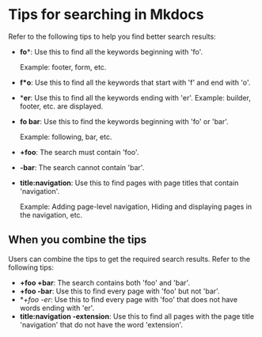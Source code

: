 # Tips for searching in Mkdocs

Refer to the following tips to help you find better search results:                                                              

- **fo***: Use this to find all the keywords beginning with 'fo'.

    Example: footer, form, etc. 
    
- **f*o**: Use this to find all the keywords that start with 'f' and end with 'o'.
- ***er**: Use this to find all the keywords ending with 'er'.
    Example: builder, footer, etc. are displayed.

- **fo bar**: Use this to find the keywords beginning with 'fo' or 'bar'.

    Example: following, bar, etc. 

- **+foo**: The search must contain 'foo'.
- **-bar**: The search cannot contain 'bar'.
- **title:navigation**: Use this to find pages with page titles that contain 'navigation'.

    Example: Adding page-level navigation, Hiding and displaying pages in the navigation, etc.


## When you combine the tips

Users can combine the tips to get the required search results. Refer to the following tips:

- **+foo +bar**: The search contains both 'foo' and 'bar'.
- **+foo -bar**: Use this to find every page with 'foo' but not 'bar'.
- **+foo -*er**: Use this to find every page with 'foo' that does not have words ending with 'er'.
- **title:navigation -extension**: Use this to find all pages with the page title 'navigation' that do not have the word 'extension'.

<!---
![Example of +foo -*er](../images/Sample_search_results.png) --->